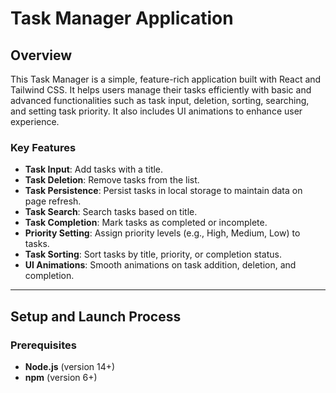 # Task Manager Application

## Overview

This Task Manager is a simple, feature-rich application built with React and Tailwind CSS. It helps users manage their tasks efficiently with basic and advanced functionalities such as task input, deletion, sorting, searching, and setting task priority. It also includes UI animations to enhance user experience.

### Key Features

- **Task Input**: Add tasks with a title.
- **Task Deletion**: Remove tasks from the list.
- **Task Persistence**: Persist tasks in local storage to maintain data on page refresh.
- **Task Search**: Search tasks based on title.
- **Task Completion**: Mark tasks as completed or incomplete.
- **Priority Setting**: Assign priority levels (e.g., High, Medium, Low) to tasks.
- **Task Sorting**: Sort tasks by title, priority, or completion status.
- **UI Animations**: Smooth animations on task addition, deletion, and completion.

---

## Setup and Launch Process

### Prerequisites

- **Node.js** (version 14+)
- **npm** (version 6+)













